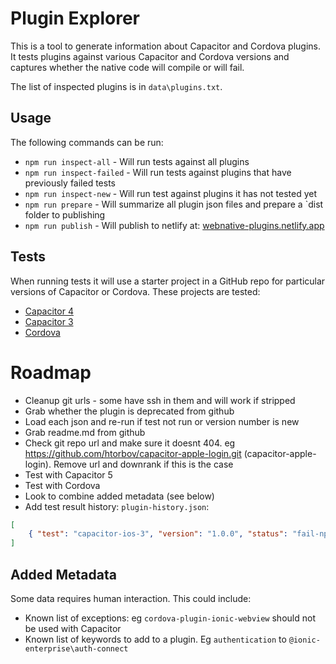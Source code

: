 # Plugin Explorer

This is a tool to generate information about Capacitor and Cordova plugins. It tests plugins against various Capacitor and Cordova versions and captures whether the native code will compile or will fail.

The list of inspected plugins is in `data\plugins.txt`.

## Usage
The following commands can be run:
- `npm run inspect-all` - Will run tests against all plugins
- `npm run inspect-failed` - Will run tests against plugins that have previously failed tests
- `npm run inspect-new` - Will run test against plugins it has not tested yet
- `npm run prepare` - Will summarize all plugin json files and prepare a `dist folder to publishing
- `npm run publish` - Will publish to netlify at: [webnative-plugins.netlify.app](https://webnative-plugins.netlify.app)

## Tests
When running tests it will use a starter project in a GitHub repo for particular versions of Capacitor or Cordova. These projects are tested:
- [Capacitor 4](https://github.com/dtarnawsky/plugin-test-capacitor-4)
- [Capacitor 3](https://github.com/dtarnawsky/plugin-test-capacitor-3)
- [Cordova](https://github.com/dtarnawsky/plugin-test-cordova-6-11.git)

# Roadmap
- Cleanup git urls - some have ssh in them and will work if stripped
- Grab whether the plugin is deprecated from github
- Load each json and re-run if test not run or version number is new
- Grab readme.md from github
- Check git repo url and make sure it doesnt 404. eg https://github.com/htorbov/capacitor-apple-login.git (capacitor-apple-login). Remove url and downrank if this is the case
- Test with Capacitor 5
- Test with Cordova
- Look to combine added metadata (see below)
- Add test result history: `plugin-history.json`:
```json
[ 
    { "test": "capacitor-ios-3", "version": "1.0.0", "status": "fail-npm-install", "log": "filename", "tested": "date-time" }
]
```

## Added Metadata
Some data requires human interaction. This could include:
- Known list of exceptions: eg `cordova-plugin-ionic-webview` should not be used with Capacitor
- Known list of keywords to add to a plugin. Eg `authentication` to `@ionic-enterprise\auth-connect`
